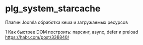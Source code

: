 # plg_system_starcache
Плагин Joomla обработка кеша и загружаемых ресурсов

1 Как быстрее DOM построить: парсинг, async, defer и preload
https://habr.com/post/338840/
